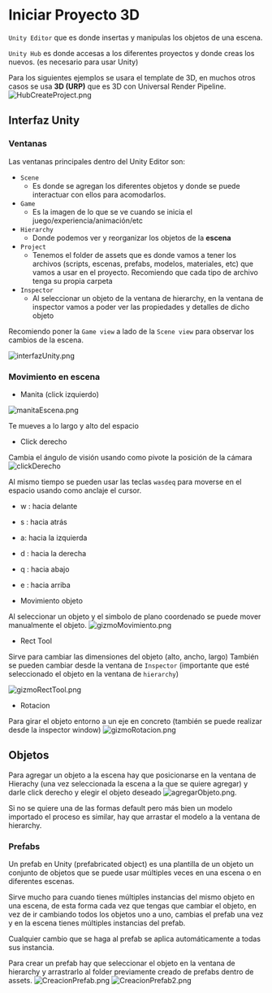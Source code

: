 # Iniciar Proyecto 3D

`Unity Editor` que es donde insertas y manipulas los objetos de una escena.

`Unity Hub` es donde accesas a los diferentes proyectos y donde creas los nuevos. (es necesario para usar Unity)

Para los siguientes ejemplos se usara el template de 3D, en muchos otros casos se usa **3D (URP)** que es 3D con Universal Render Pipeline.
![HubCreateProject.png](imgMds/HubCreateProject.png)

## Interfaz Unity

### Ventanas

Las ventanas principales dentro del Unity Editor son:

- `Scene`
  - Es donde se agregan los diferentes objetos y donde se puede interactuar con ellos para acomodarlos.
- `Game`
  - Es la imagen de lo que se ve cuando se inicia el juego/experiencia/animación/etc
- `Hierarchy`
  - Donde podemos ver y reorganizar los objetos de la **escena**
- `Project`
  - Tenemos el folder de assets que es donde vamos a tener los archivos (scripts, escenas, prefabs, modelos, materiales, etc) que vamos a usar en el proyecto. Recomiendo que cada tipo de archivo tenga su propia carpeta
- `Inspector`
  - Al seleccionar un objeto de la ventana de hierarchy, en la ventana de inspector vamos a poder ver las propiedades y detalles de dicho objeto

Recomiendo poner la `Game view` a lado de la `Scene view` para observar los cambios de la escena.

![interfazUnity.png](imgMds/interfazUnity.png)

### Movimiento en escena

- Manita (click izquierdo)

![manitaEscena.png](imgMds/manitaEscena.png)

Te mueves a lo largo y alto del espacio

- Click derecho

Cambia el ángulo de visión usando como pivote la posición de la cámara
![clickDerecho](imgMds/clickDerecho.png)

Al mismo tiempo se pueden usar las teclas `wasdeq` para moverse en el espacio usando como anclaje el cursor.

- w : hacia delante
- s : hacia atrás
- a: hacia la izquierda
- d : hacia la derecha
- q : hacia abajo
- e : hacia arriba

- Movimiento objeto

Al seleccionar un objeto y el simbolo de plano coordenado se puede mover manualmente el objeto.
![gizmoMovimiento.png](imgMds/gizmoMovimiento.png)

- Rect Tool

Sirve para cambiar las dimensiones del objeto (alto, ancho, largo)
También se pueden cambiar desde la ventana de `Inspector` (importante que esté seleccionado el objeto en la ventana de `hierarchy`)

![gizmoRectTool.png](imgMds/gizmoRectTool.png)

- Rotacion

Para girar el objeto entorno a un eje en concreto (también se puede realizar desde la inspector window)
![gizmoRotacion.png](imgMds/gizmoRotacion.png)

## Objetos

Para agregar un objeto a la escena hay que posicionarse en la ventana de Hierachy (una vez seleccionada la escena a la que se quiere agregar) y darle click derecho y elegir el objeto deseado
![agregarObjeto.png](imgMds/agregarObjeto.png).

Si no se quiere una de las formas default pero más bien un modelo importado el proceso es similar, hay que arrastar el modelo a la ventana de hierarchy.

### Prefabs

Un prefab en Unity (prefabricated object) es una plantilla de un objeto un conjunto de objetos que se puede usar múltiples veces en una escena o en diferentes escenas.

Sirve mucho para cuando tienes múltiples instancias del mismo objeto en una escena, de esta forma cada vez que tengas que cambiar el objeto, en vez de ir cambiando todos los objetos uno a uno, cambias el prefab una vez y en la escena tienes múltiples instancias del prefab.

Cualquier cambio que se haga al prefab se aplica automáticamente a todas sus instancia.

Para crear un prefab hay que seleccionar el objeto en la ventana de hierarchy y arrastrarlo al folder previamente creado de prefabs dentro de assets.
![CreacionPrefab.png](imgMds/CreacionPrefab.png)
![CreacionPrefab2.png](imgMds/CreacionPrefab2.png)
